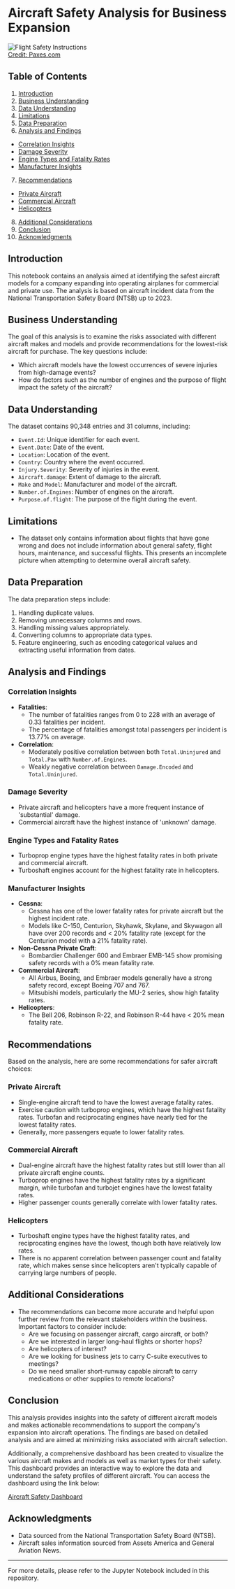 # Aircraft Safety Analysis for Business Expansion

![Flight Safety Instructions](images/Flight-Safety-Instructions.jpg)  
[Credit: Paxes.com](https://www.paxes.com/blog/flight-safety-instructions/)

## Table of Contents
1. [Introduction](#introduction)
2. [Business Understanding](#business-understanding)
3. [Data Understanding](#data-understanding)
4. [Limitations](#limitations)
5. [Data Preparation](#data-preparation)
6. [Analysis and Findings](#analysis-and-findings)
  - [Correlation Insights](#correlation-insights)
  - [Damage Severity](#damage-severity)
  - [Engine Types and Fatality Rates](#engine-types-and-fatality-rates)
  - [Manufacturer Insights](#manufacturer-insights)
7. [Recommendations](#recommendations)
  - [Private Aircraft](#private-aircraft)
  - [Commercial Aircraft](#commercial-aircraft)
  - [Helicopters](#helicopters)
8. [Additional Considerations](#additional-considerations)
9. [Conclusion](#conclusion)
10. [Acknowledgments](#acknowledgments)

## Introduction

This notebook contains an analysis aimed at identifying the safest aircraft models for a company expanding into operating airplanes for commercial and private use. The analysis is based on aircraft incident data from the National Transportation Safety Board (NTSB) up to 2023.

## Business Understanding

The goal of this analysis is to examine the risks associated with different aircraft makes and models and provide recommendations for the lowest-risk aircraft for purchase. The key questions include:
- Which aircraft models have the lowest occurrences of severe injuries from high-damage events?
- How do factors such as the number of engines and the purpose of flight impact the safety of the aircraft?

## Data Understanding

The dataset contains 90,348 entries and 31 columns, including:
- `Event.Id`: Unique identifier for each event.
- `Event.Date`: Date of the event.
- `Location`: Location of the event.
- `Country`: Country where the event occurred.
- `Injury.Severity`: Severity of injuries in the event.
- `Aircraft.damage`: Extent of damage to the aircraft.
- `Make` and `Model`: Manufacturer and model of the aircraft.
- `Number.of.Engines`: Number of engines on the aircraft.
- `Purpose.of.flight`: The purpose of the flight during the event.

## Limitations

- The dataset only contains information about flights that have gone wrong and does not include information about general safety, flight hours, maintenance, and successful flights. This presents an incomplete picture when attempting to determine overall aircraft safety.

## Data Preparation

The data preparation steps include:
1. Handling duplicate values.
2. Removing unnecessary columns and rows.
3. Handling missing values appropriately.
4. Converting columns to appropriate data types.
5. Feature engineering, such as encoding categorical values and extracting useful information from dates.

## Analysis and Findings

### Correlation Insights
- **Fatalities**:
  - The number of fatalities ranges from 0 to 228 with an average of 0.33 fatalities per incident.
  - The percentage of fatalities amongst total passengers per incident is 13.77% on average.
- **Correlation**:
  - Moderately positive correlation between both `Total.Uninjured` and `Total.Pax` with `Number.of.Engines`.
  - Weakly negative correlation between `Damage.Encoded` and `Total.Uninjured`.

### Damage Severity
- Private aircraft and helicopters have a more frequent instance of 'substantial' damage.
- Commercial aircraft have the highest instance of 'unknown' damage.

### Engine Types and Fatality Rates
- Turboprop engine types have the highest fatality rates in both private and commercial aircraft.
- Turboshaft engines account for the highest fatality rate in helicopters.

### Manufacturer Insights
- **Cessna**:
  - Cessna has one of the lower fatality rates for private aircraft but the highest incident rate.
  - Models like C-150, Centurion, Skyhawk, Skylane, and Skywagon all have over 200 records and < 20% fatality rate (except for the Centurion model with a 21% fatality rate).
- **Non-Cessna Private Craft**:
  - Bombardier Challenger 600 and Embraer EMB-145 show promising safety records with a 0% mean fatality rate.
- **Commercial Aircraft**:
  - All Airbus, Boeing, and Embraer models generally have a strong safety record, except Boeing 707 and 767.
  - Mitsubishi models, particularly the MU-2 series, show high fatality rates.
- **Helicopters**:
  - The Bell 206, Robinson R-22, and Robinson R-44 have < 20% mean fatality rate.

## Recommendations

Based on the analysis, here are some recommendations for safer aircraft choices:

### Private Aircraft

- Single-engine aircraft tend to have the lowest average fatality rates.
- Exercise caution with turboprop engines, which have the highest fatality rates. Turbofan and reciprocating engines have nearly tied for the lowest fatality rates.
- Generally, more passengers equate to lower fatality rates.

### Commercial Aircraft

- Dual-engine aircraft have the highest fatality rates but still lower than all private aircraft engine counts.
- Turboprop engines have the highest fatality rates by a significant margin, while turbofan and turbojet engines have the lowest fatality rates.
- Higher passenger counts generally correlate with lower fatality rates.

### Helicopters

- Turboshaft engine types have the highest fatality rates, and reciprocating engines have the lowest, though both have relatively low rates.
- There is no apparent correlation between passenger count and fatality rate, which makes sense since helicopters aren't typically capable of carrying large numbers of people.

## Additional Considerations

- The recommendations can become more accurate and helpful upon further review from the relevant stakeholders within the business. Important factors to consider include:
  - Are we focusing on passenger aircraft, cargo aircraft, or both?
  - Are we interested in larger long-haul flights or shorter hops?
  - Are helicopters of interest?
  - Are we looking for business jets to carry C-suite executives to meetings?
  - Do we need smaller short-runway capable aircraft to carry medications or other supplies to remote locations?

## Conclusion

This analysis provides insights into the safety of different aircraft models and makes actionable recommendations to support the company's expansion into aircraft operations. The findings are based on detailed analysis and are aimed at minimizing risks associated with aircraft selection.

Additionally, a comprehensive dashboard has been created to visualize the various aircraft makes and models as well as market types for their safety. This dashboard provides an interactive way to explore the data and understand the safety profiles of different aircraft. You can access the dashboard using the link below:

[Aircraft Safety Dashboard](https://public.tableau.com/views/JDM-Aircraft-Safety/AircraftSafetyDashboard?:language=en-US&:sid=&:redirect=auth&:display_count=n&:origin=viz_share_link)

## Acknowledgments

- Data sourced from the National Transportation Safety Board (NTSB).
- Aircraft sales information sourced from Assets America and General Aviation News.

---

For more details, please refer to the Jupyter Notebook included in this repository.
